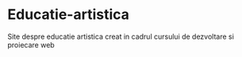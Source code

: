 # Educatie-artistica
Site despre educatie artistica creat in cadrul cursului de dezvoltare si proiecare web
